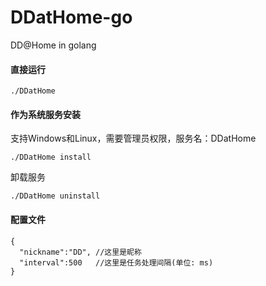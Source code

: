 # DDatHome-go
DD@Home in golang

#### 直接运行
```
./DDatHome
```

#### 作为系统服务安装
支持Windows和Linux，需要管理员权限，服务名：DDatHome
```
./DDatHome install
```
卸载服务
```
./DDatHome uninstall
```

#### 配置文件
```
{
  "nickname":"DD", //这里是昵称
  "interval":500   //这里是任务处理间隔(单位: ms)
}
```
